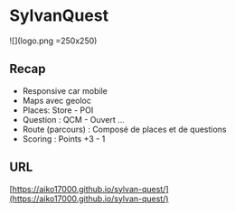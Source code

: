 # SylvanQuest

![](logo.png =250x250)

## Recap
- Responsive car mobile
- Maps avec geoloc
- Places: Store - POI 
- Question : QCM - Ouvert ...
- Route (parcours) : Composé de places et de questions
- Scoring : Points +3 - 1

## URL
[https://aiko17000.github.io/sylvan-quest/](https://aiko17000.github.io/sylvan-quest/)
